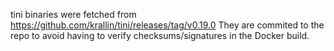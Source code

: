 tini binaries were fetched from https://github.com/krallin/tini/releases/tag/v0.19.0
They are commited to the repo to avoid having to verify checksums/signatures in the Docker build.

